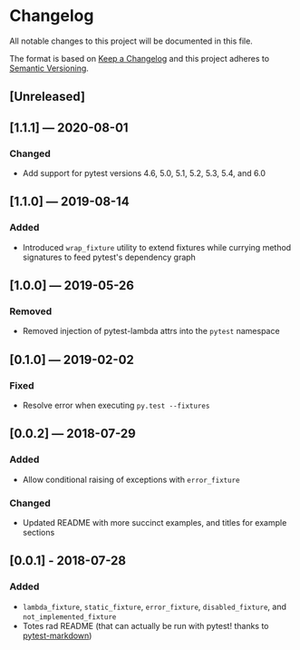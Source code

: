 # Changelog
All notable changes to this project will be documented in this file.

The format is based on [Keep a Changelog](http://keepachangelog.com/en/1.0.0/)
and this project adheres to [Semantic Versioning](http://semver.org/spec/v2.0.0.html).


## [Unreleased]


## [1.1.1] — 2020-08-01
### Changed
 - Add support for pytest versions 4.6, 5.0, 5.1, 5.2, 5.3, 5.4, and 6.0


## [1.1.0] — 2019-08-14
### Added
 - Introduced `wrap_fixture` utility to extend fixtures while currying method signatures to feed pytest's dependency graph


## [1.0.0] — 2019-05-26
### Removed
 - Removed injection of pytest-lambda attrs into the `pytest` namespace


## [0.1.0] — 2019-02-02
### Fixed
 - Resolve error when executing `py.test --fixtures`


## [0.0.2] — 2018-07-29
### Added
 - Allow conditional raising of exceptions with `error_fixture`

### Changed
 - Updated README with more succinct examples, and titles for example sections


## [0.0.1] - 2018-07-28
### Added
 - `lambda_fixture`, `static_fixture`, `error_fixture`, `disabled_fixture`, and `not_implemented_fixture`
 - Totes rad README (that can actually be run with pytest! thanks to [pytest-markdown](https://github.com/Jc2k/pytest-markdown))
